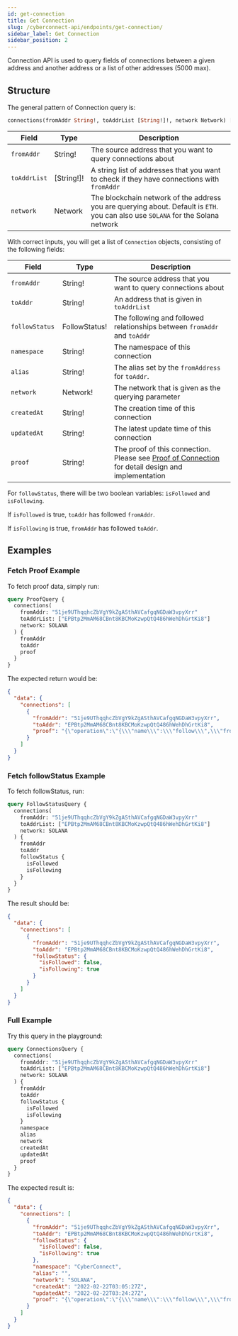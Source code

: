 ```yaml
---
id: get-connection
title: Get Connection
slug: /cyberconnect-api/endpoints/get-connection/
sidebar_label: Get Connection
sidebar_position: 2
---
```


Connection API is used to query fields of connections between a given address and another address or a list of other addresses (5000 max).

## Structure

The general pattern of Connection query is:

```graphql
connections(fromAddr String!, toAddrList [String!]!, network Network) [Connection!]!
```

| Field        | Type       | Description                                                                                                                      |
| ------------ | ---------- | -------------------------------------------------------------------------------------------------------------------------------- |
| `fromAddr`   | String!    | The source address that you want to query connections about                                                                      |
| `toAddrList` | [String!]! | A string list of addresses that you want to check if they have connections with `fromAddr`                                       |
| `network`    | Network    | The blockchain network of the address you are querying about. Default is `ETH`. you can also use `SOLANA` for the Solana network |

With correct inputs, you will get a list of `Connection` objects, consisting of the following fields:

| Field           | Type          | Description                                                                                                               |
| --------------- | ------------- | ------------------------------------------------------------------------------------------------------------------------- |
| `fromAddr `     | String!       | The source address that you want to query connections about                                                               |
| `toAddr`        | String!       | An address that is given in `toAddrList`                                                                                  |
| `followStatus ` | FollowStatus! | The following and followed relationships between `fromAddr` and `toAddr`                                                  |
| `namespace`     | String!       | The namespace of this connection                                                                                          |
| `alias`         | String!       | The alias set by the `fromAddress` for `toAddr`.                                                                          |
| `network`       | Network!      | The network that is given as the querying parameter                                                                       |
| `createdAt`     | String!       | The creation time of this connection                                                                                      |
| `updatedAt`     | String!       | The latest update time of this connection                                                                                 |
| `proof`         | String!       | The proof of this connection. Please see [Proof of Connection](/protocol/proof-of-connection/) for detail design and implementation |

For `followStatus`, there will be two boolean variables: `isFollowed` and `isFollowing`.

If `isFollowed` is true, `toAddr` has followed `fromAddr`.

If `isFollowing` is true, `fromAddr` has followed `toAddr`.

## Examples

### Fetch Proof Example

To fetch proof data, simply run:

```graphql
query ProofQuery {
  connections(
    fromAddr: "51je9UThqqhcZbVgY9kZgASthAVCafgqNGDaW3vpyXrr"
    toAddrList: ["EPBtp2MmAM68CBnt8KBCMoKzwpQtQ486hWehDhGrtKi8"]
    network: SOLANA
  ) {
    fromAddr
    toAddr
    proof
  }
}
```

The expected return would be:

```json
{
  "data": {
    "connections": [
      {
        "fromAddr": "51je9UThqqhcZbVgY9kZgASthAVCafgqNGDaW3vpyXrr",
        "toAddr": "EPBtp2MmAM68CBnt8KBCMoKzwpQtQ486hWehDhGrtKi8",
        "proof": "{\"operation\":\"{\\\"name\\\":\\\"follow\\\",\\\"from\\\":\\\"51je9UThqqhcZbVgY9kZgASthAVCafgqNGDaW3vpyXrr\\\",\\\"to\\\":\\\"EPBtp2MmAM68CBnt8KBCMoKzwpQtQ486hWehDhGrtKi8\\\",\\\"namespace\\\":\\\"CyberConnect\\\",\\\"network\\\":\\\"SOLANA\\\",\\\"alias\\\":\\\"\\\",\\\"timestamp\\\":1645500266794}\",\"digest\":\"0xf8dd7b357e8b738a3ad91080ccea4b07003a2c967b631ba950c2a3e00ff64cf2\",\"signature\":\"0x103fb899c224244740cf1eaa16ce401b218ae85fc0507ca07d29f91b57cf9708a5d6cdede97dc326663fe4f432f52c1ddaef9fb21b8d06f93e6893548aae825c\",\"signingKey\":{\"publicKey\":\"MFkwEwYHKoZIzj0CAQYIKoZIzj0DAQcDQgAEngy/L6H1b5u9DVIRIFu2z6Tn+qgkn60NyaAJVbBnTDEQ/PjdvilGWCKUSHgPHIIqpxX9BfQHi+3e+xHKTlrFsQ==\",\"format\":\"SubjectPublicKeyInfo\",\"algorithm\":\"ES256\"},\"signingKeyAuth\":{\"authorship\":\"51je9UThqqhcZbVgY9kZgASthAVCafgqNGDaW3vpyXrr\",\"signingKeySignature\":\"4kMtz6iCjockVhwQwGLzdGxKEESPF3EZXGFkfs2KrFs6a9YYDpRTkxAWcBWFpHjH1DFDLYkaD84TZsv4THmzCL81\",\"signingKeyMessage\":\"I authorize CyberConnect from this device using signing key:\\nMFkwEwYHKoZIzj0CAQYIKoZIzj0DAQcDQgAEngy/L6H1b5u9DVIRIFu2z6Tn+qgkn60NyaAJVbBnTDEQ/PjdvilGWCKUSHgPHIIqpxX9BfQHi+3e+xHKTlrFsQ==\"}}"
      }
    ]
  }
}
```

### Fetch followStatus Example

To fetch followStatus, run:

```graphql
query FollowStatusQuery {
  connections(
    fromAddr: "51je9UThqqhcZbVgY9kZgASthAVCafgqNGDaW3vpyXrr"
    toAddrList: ["EPBtp2MmAM68CBnt8KBCMoKzwpQtQ486hWehDhGrtKi8"]
    network: SOLANA
  ) {
    fromAddr
    toAddr
    followStatus {
      isFollowed
      isFollowing
    }
  }
}
```

The result should be:

```json
{
  "data": {
    "connections": [
      {
        "fromAddr": "51je9UThqqhcZbVgY9kZgASthAVCafgqNGDaW3vpyXrr",
        "toAddr": "EPBtp2MmAM68CBnt8KBCMoKzwpQtQ486hWehDhGrtKi8",
        "followStatus": {
          "isFollowed": false,
          "isFollowing": true
        }
      }
    ]
  }
}
```

### Full Example

Try this query in the playground:

```graphql
query ConnectionsQuery {
  connections(
    fromAddr: "51je9UThqqhcZbVgY9kZgASthAVCafgqNGDaW3vpyXrr"
    toAddrList: ["EPBtp2MmAM68CBnt8KBCMoKzwpQtQ486hWehDhGrtKi8"]
    network: SOLANA
  ) {
    fromAddr
    toAddr
    followStatus {
      isFollowed
      isFollowing
    }
    namespace
    alias
    network
    createdAt
    updatedAt
    proof
  }
}
```

The expected result is:

```json
{
  "data": {
    "connections": [
      {
        "fromAddr": "51je9UThqqhcZbVgY9kZgASthAVCafgqNGDaW3vpyXrr",
        "toAddr": "EPBtp2MmAM68CBnt8KBCMoKzwpQtQ486hWehDhGrtKi8",
        "followStatus": {
          "isFollowed": false,
          "isFollowing": true
        },
        "namespace": "CyberConnect",
        "alias": "",
        "network": "SOLANA",
        "createdAt": "2022-02-22T03:05:27Z",
        "updatedAt": "2022-02-22T03:24:27Z",
        "proof": "{\"operation\":\"{\\\"name\\\":\\\"follow\\\",\\\"from\\\":\\\"51je9UThqqhcZbVgY9kZgASthAVCafgqNGDaW3vpyXrr\\\",\\\"to\\\":\\\"EPBtp2MmAM68CBnt8KBCMoKzwpQtQ486hWehDhGrtKi8\\\",\\\"namespace\\\":\\\"CyberConnect\\\",\\\"network\\\":\\\"SOLANA\\\",\\\"alias\\\":\\\"\\\",\\\"timestamp\\\":1645500266794}\",\"digest\":\"0xf8dd7b357e8b738a3ad91080ccea4b07003a2c967b631ba950c2a3e00ff64cf2\",\"signature\":\"0x103fb899c224244740cf1eaa16ce401b218ae85fc0507ca07d29f91b57cf9708a5d6cdede97dc326663fe4f432f52c1ddaef9fb21b8d06f93e6893548aae825c\",\"signingKey\":{\"publicKey\":\"MFkwEwYHKoZIzj0CAQYIKoZIzj0DAQcDQgAEngy/L6H1b5u9DVIRIFu2z6Tn+qgkn60NyaAJVbBnTDEQ/PjdvilGWCKUSHgPHIIqpxX9BfQHi+3e+xHKTlrFsQ==\",\"format\":\"SubjectPublicKeyInfo\",\"algorithm\":\"ES256\"},\"signingKeyAuth\":{\"authorship\":\"51je9UThqqhcZbVgY9kZgASthAVCafgqNGDaW3vpyXrr\",\"signingKeySignature\":\"4kMtz6iCjockVhwQwGLzdGxKEESPF3EZXGFkfs2KrFs6a9YYDpRTkxAWcBWFpHjH1DFDLYkaD84TZsv4THmzCL81\",\"signingKeyMessage\":\"I authorize CyberConnect from this device using signing key:\\nMFkwEwYHKoZIzj0CAQYIKoZIzj0DAQcDQgAEngy/L6H1b5u9DVIRIFu2z6Tn+qgkn60NyaAJVbBnTDEQ/PjdvilGWCKUSHgPHIIqpxX9BfQHi+3e+xHKTlrFsQ==\"}}"
      }
    ]
  }
}
```
